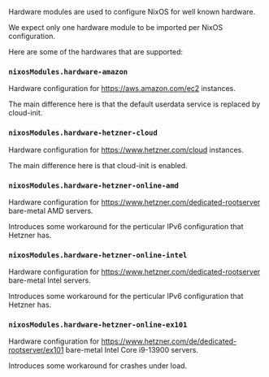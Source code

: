 Hardware modules are used to configure NixOS for well known hardware.

We expect only one hardware module to be imported per NixOS configuration.

Here are some of the hardwares that are supported:

### `nixosModules.hardware-amazon`

Hardware configuration for <https://aws.amazon.com/ec2> instances.

The main difference here is that the default userdata service is replaced by cloud-init.

### `nixosModules.hardware-hetzner-cloud`

Hardware configuration for <https://www.hetzner.com/cloud> instances.

The main difference here is that cloud-init is enabled.

### `nixosModules.hardware-hetzner-online-amd`

Hardware configuration for <https://www.hetzner.com/dedicated-rootserver> bare-metal AMD servers.

Introduces some workaround for the perticular IPv6 configuration that Hetzner has.

### `nixosModules.hardware-hetzner-online-intel`

Hardware configuration for <https://www.hetzner.com/dedicated-rootserver> bare-metal Intel servers.

Introduces some workaround for the perticular IPv6 configuration that Hetzner has.

### `nixosModules.hardware-hetzner-online-ex101`

Hardware configuration for <https://www.hetzner.com/de/dedicated-rootserver/ex101> bare-metal Intel Core i9-13900 servers.

Introduces some workaround for crashes under load.

